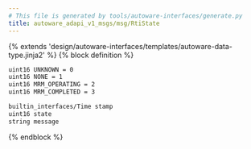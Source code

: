 ```yaml
---
# This file is generated by tools/autoware-interfaces/generate.py
title: autoware_adapi_v1_msgs/msg/RtiState
---
```


{% extends 'design/autoware-interfaces/templates/autoware-data-type.jinja2' %}
{% block definition %}

```txt
uint16 UNKNOWN = 0
uint16 NONE = 1
uint16 MRM_OPERATING = 2
uint16 MRM_COMPLETED = 3

builtin_interfaces/Time stamp
uint16 state
string message
```

{% endblock %}
